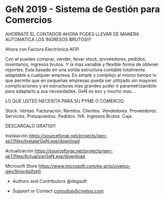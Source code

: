 ﻿# GeN 2019 - Sistema de Gestión para Comercios

AHORRATE EL CONTADOR AHORA PODES LLEVAR DE MANERA AUTOMATICA LOS INGRESOS BRUTOS!!!

Ahora con Factura Electrónica AFIP.

Con el puedes comprar, vender, llevar stock, proveedores, pedidos, inventarios, ingresos brutos. 
Y la mas variable y flexible forma de obtener reportes. 
Esta basado en una solida estructura contable totalmente adaptable a cualquier empresa. 
Es simple y complejo al mismo tiempo lo que permite que en pequeñas empresas pueda ser utilizado sin mayores complicaciones y en estructuras mas grandes poder ir parametrizandolo para adaptarlo a sus necesidades. 
GeN es eso y mucho mas…

LO QUE USTED NECESITA PARA SU PYME O COMERCIO.

Stock. Ventas. Facturación. Remitos. Clientes. Vendedores. Proveedores. Servicios. Presupuestos. Pedidos. IVA. Ingresos Brutos. Caja.

DESCARGALO GRATIS!!!

Instalación
https://sourceforge.net/projects/gen-xe7/files/InstalarGeN.exe/download

Actualización
https://sourceforge.net/projects/gen-xe7/files/ActualizarGeN.exe/download

Microsoft Store
https://www.microsoft.com/es-ar/p/civeloo-gen/9njsr4plfshh

* Authors and Contributors
@degsoft

* Support or Contact
consultas@civeloo.com
